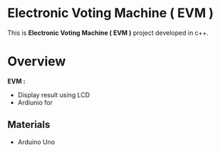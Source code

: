 # Electronic Voting Machine ( EVM )

This is **Electronic Voting Machine ( EVM )** project developed in c++.

# Overview
**EVM :**
-   Display result using LCD
-   Ardiunio for

## Materials

-   Arduino Uno

